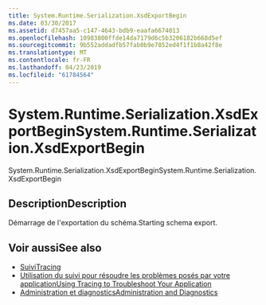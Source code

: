 ```yaml
---
title: System.Runtime.Serialization.XsdExportBegin
ms.date: 03/30/2017
ms.assetid: d7457aa5-c147-4643-bdb9-eaafa6674013
ms.openlocfilehash: 10983800ffde14da7179d6c5b3206182b668d5ef
ms.sourcegitcommit: 9b552addadfb57fab0b9e7852ed4f1f1b8a42f8e
ms.translationtype: MT
ms.contentlocale: fr-FR
ms.lasthandoff: 04/23/2019
ms.locfileid: "61784564"
---
```

# <a name="systemruntimeserializationxsdexportbegin"></a><span data-ttu-id="903da-102">System.Runtime.Serialization.XsdExportBegin</span><span class="sxs-lookup"><span data-stu-id="903da-102">System.Runtime.Serialization.XsdExportBegin</span></span>
<span data-ttu-id="903da-103">System.Runtime.Serialization.XsdExportBegin</span><span class="sxs-lookup"><span data-stu-id="903da-103">System.Runtime.Serialization.XsdExportBegin</span></span>  
  
## <a name="description"></a><span data-ttu-id="903da-104">Description</span><span class="sxs-lookup"><span data-stu-id="903da-104">Description</span></span>  
 <span data-ttu-id="903da-105">Démarrage de l'exportation du schéma.</span><span class="sxs-lookup"><span data-stu-id="903da-105">Starting schema export.</span></span>  
  
## <a name="see-also"></a><span data-ttu-id="903da-106">Voir aussi</span><span class="sxs-lookup"><span data-stu-id="903da-106">See also</span></span>

- [<span data-ttu-id="903da-107">Suivi</span><span class="sxs-lookup"><span data-stu-id="903da-107">Tracing</span></span>](../../../../../docs/framework/wcf/diagnostics/tracing/index.md)
- [<span data-ttu-id="903da-108">Utilisation du suivi pour résoudre les problèmes posés par votre application</span><span class="sxs-lookup"><span data-stu-id="903da-108">Using Tracing to Troubleshoot Your Application</span></span>](../../../../../docs/framework/wcf/diagnostics/tracing/using-tracing-to-troubleshoot-your-application.md)
- [<span data-ttu-id="903da-109">Administration et diagnostics</span><span class="sxs-lookup"><span data-stu-id="903da-109">Administration and Diagnostics</span></span>](../../../../../docs/framework/wcf/diagnostics/index.md)
